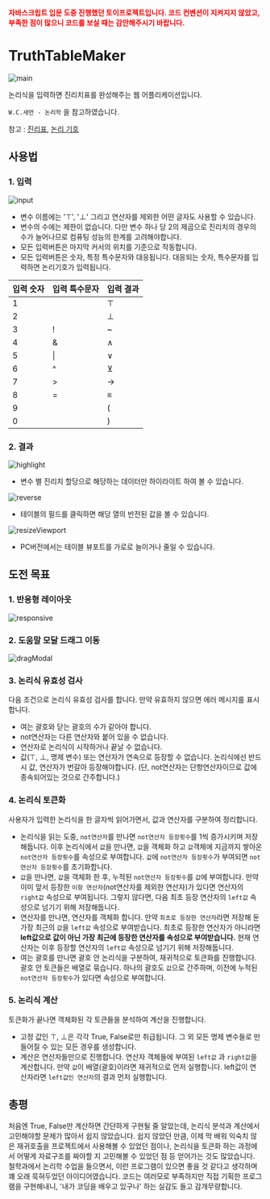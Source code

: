 <span style="color:red">**자바스크립트 입문 도중 진행했던 토이프로젝트입니다. 코드 컨벤션이 지켜지지 않았고, 부족한 점이 많으니 코드를 보실 때는 감안해주시기 바랍니다.**</span>

# TruthTableMaker

![main](./readmeAssets/main.png)

논리식을 입력하면 진리치표를 완성해주는 웹 어플리케이션입니다.

`W.C.새먼 - 논리학` 을 참고하였습니다.

참고 : [진리표](https://ko.wikipedia.org/wiki/%EC%A7%84%EB%A6%AC%ED%91%9C), [논리 기호](https://ko.wikipedia.org/wiki/%EB%85%BC%EB%A6%AC_%EA%B8%B0%ED%98%B8)

## 사용법

### 1. 입력

![input](./readmeAssets/input.gif)

- 변수 이름에는 '⊤', '⊥' 그리고 연산자를 제외한 어떤 글자도 사용할 수 있습니다.
- 변수의 수에는 제한이 없습니다. 다만 변수 하나 당 2의 제곱으로 진리치의 경우의 수가 늘어나므로 컴퓨팅 성능의 한계를 고려해야합니다.
- 모든 입력버튼은 마지막 커서의 위치를 기준으로 작동합니다.
- 모든 입력버튼은 숫자, 특정 특수문자와 대응됩니다. 대응되는 숫자, 특수문자를 입력하면 논리기호가 입력됩니다.

| 입력 숫자 | 입력 특수문자 | 입력 결과 |
|-----------|---------------|-----------|
| 1         |               | ⊤         |
| 2         |               | ⊥         |
| 3         | !             | ~         |
| 4         | &             | ∧         |
| 5         | \|            | ∨         |
| 6         | ^             | ⊻         |
| 7         | >             | →         |
| 8         | =             | ≡         |
| 9         |               | (         |
| 0         |               | )         |

### 2. 결과

![highlight](./readmeAssets/highlight.gif)

- 변수 별 진리치 할당으로 해당하는 데이터만 하이라이트 하여 볼 수 있습니다.

![reverse](./readmeAssets/reverse.gif)

- 테이블의 필드를 클릭하면 해당 열의 반전된 값을 볼 수 있습니다.

![resizeViewport](./readmeAssets/resizeViewport.gif)

- PC버전에서는 테이블 뷰포트를 가로로 늘이거나 줄일 수 있습니다.

## 도전 목표

### 1. 반응형 레이아웃

![responsive](./readmeAssets/responsive.gif)

### 2. 도움말 모달 드래그 이동

![dragModal](./readmeAssets/dragModal.gif)

### 3. 논리식 유효성 검사

다음 조건으로 논리식 유효성 검사를 합니다. 만약 유효하지 않으면 에러 메시지를 표시합니다.

- 여는 괄호와 닫는 괄호의 수가 같아야 합니다.
- not연산자는 다른 연산자와 붙어 있을 수 없습니다.
- 연산자로 논리식이 시작하거나 끝날 수 없습니다.
- 값(⊤, ⊥, 명제 변수) 또는 연산자가 연속으로 등장할 수 없습니다. 논리식에선 반드시 값, 연산자가 번갈아 등장해야합니다. (단, not연산자는 단항연산자이므로 값에 종속되어있는 것으로 간주합니다.)

### 4. 논리식 토큰화

사용자가 입력한 논리식을 한 글자씩 읽어가면서, 값과 연산자를 구분하여 정리합니다.

- 논리식을 읽는 도중, `not연산자`를 만나면 `not연산자 등장횟수`를 1씩 증가시키며 저장해둡니다. 이후 논리식에서 `값`을 만나면, `값`을 객체화 하고 `값`객체에 지금까지 쌓아온 `not연산자 등장횟수`를 속성으로 부여합니다. `값`에 `not연산자 등장횟수`가 부여되면 `not연산자 등장횟수`를 초기화합니다.
- `값`을 만나면, `값`을 객체화 한 후, 누적된 `not연산자 등장횟수`를 `값`에 부여합니다. 만약 이미 앞서 등장한 `이항 연산자`(not연산자를 제외한 연산자)가 있다면 연산자의 `right값` 속성으로 부여됩니다. 그렇지 않다면, 다음 최초 등장 연산자의 `left값` 속성으로 넘기기 위해 저장해둡니다.
- 연산자를 만나면, 연산자를 객체화 합니다. 만약 `최초로 등장한 연산자`라면 저장해 둔 가장 최근의 `값`을 `left값` 속성으로 부여받습니다. 최초로 등장한 연산자가 아니라면 **left값으로 값이 아닌 가장 최근에 등장한 연산자를 속성으로 부여받습니다.** 현재 연산자는 이후 등장할 연산자의 `left값` 속성으로 넘기기 위해 저장해둡니다.
- 여는 괄호를 만나면 괄호 안 논리식을 구분하여, 재귀적으로 토큰화를 진행합니다. 괄호 안 토큰들은 배열로 묶습니다. 하나의 괄호도 `값`으로 간주하며, 이전에 누적된 `not연산자 등장횟수`가 있다면 속성으로 부여합니다.

### 5. 논리식 계산

토큰화가 끝나면 객체화된 각 토큰들을 분석하여 계산을 진행합니다.

- 고정 값인 ⊤, ⊥은 각각 True, False로만 취급됩니다. 그 외 모든 명제 변수들로 만들어질 수 있는 모든 경우를 생성합니다.
- 계산은 연산자들만으로 진행합니다. 연산자 객체들에 부여된 `left값` 과 `right값`을 계산합니다. 만약 `값`이 배열(괄호)이라면 재귀적으로 먼저 실행합니다. left값이 연산자라면 `left값인 연산자`의 결과 먼저 실행합니다.

## 총평

처음엔 True, False만 계산하면 간단하게 구현될 줄 알았는데, 논리식 분석과 계산에서 고민해야할 문제가 많아서 쉽지 않았습니다. 쉽지 않았던 만큼, 이제 막 배워 익숙치 않은 재귀호출을 프로젝트에서 사용해볼 수 있었던 점이나, 논리식을 토큰화 하는 과정에서 어떻게 자료구조를 짜야할 지 고민해볼 수 있었던 점 등 얻어가는 것도 많았습니다.
철학과에서 논리학 수업을 들으면서, 이런 프로그램이 있으면 좋을 것 같다고 생각하며 꽤 오래 묵혀두었던 아이디어였습니다. 코드는 여러모로 부족하지만 직접 기획한 프로그램을 구현해내니, '내가 코딩을 배우고 있구나' 하는 실감도 들고 감개무량합니다.